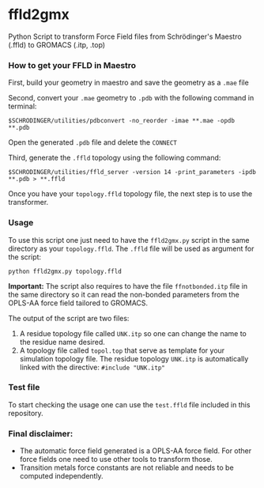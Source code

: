 # ffld2gmx
Python Script to transform Force Field files from Schrödinger's Maestro (.ffld) to GROMACS (.itp, .top)

### How to get your FFLD in Maestro

First, build your geometry in maestro and save the geometry as a `.mae` file

Second, convert your `.mae` geometry to `.pdb` with the following command in terminal:
``` 
$SCHRODINGER/utilities/pdbconvert -no_reorder -imae **.mae -opdb **.pdb
``` 
Open the generated `.pdb` file and delete the `CONNECT` 

Third, generate the `.ffld` topology using the following command:
```
$SCHRODINGER/utilities/ffld_server -version 14 -print_parameters -ipdb **.pdb > **.ffld
```
Once you have your `topology.ffld` topology file, the next step is to use the transformer.

### Usage

To use this script one just need to have the `ffld2gmx.py` script in the same directory as your `topology.ffld`. The `.ffld` file will be used as argument for the script:
```
python ffld2gmx.py topology.ffld
```
**Important:** The script also requires to have the file `ffnotbonded.itp` file in the same directory so it can read the non-bonded parameters from the OPLS-AA force field tailored to GROMACS.

The output of the script are two files:
1. A residue topology file called `UNK.itp` so one can change the name to the residue name desired.
2. A topology file called `topol.top` that serve as template for your simulation topology file. The residue topology `UNK.itp` is automatically linked with the directive: `#include "UNK.itp"`

### Test file

To start checking the usage one can use the `test.ffld` file included in this repository.

### Final disclaimer:

- The automatic force field generated is a OPLS-AA force field. For other force fields one need to use other tools to transform those.
- Transition metals force constants are not reliable and needs to be computed independently.